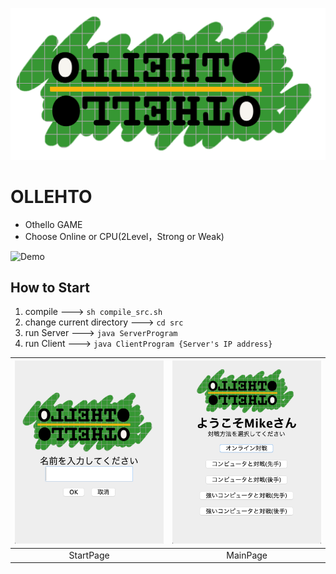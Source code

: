 ![OLLEHTO](/img/OthelloTitle.png "Title Image")

# OLLEHTO
* Othello GAME
* Choose Online or CPU(2Level，Strong or Weak)

![Demo](https://user-images.githubusercontent.com/34239241/116847763-271ed980-ac26-11eb-8ca0-979d677d7fad.gif)


## How to Start
1. compile ---> `sh compile_src.sh`
2. change current directory ---> `cd src`
3. run Server ---> `java ServerProgram`
4. run Client ---> `java ClientProgram {Server's IP address}`


|![StartPage.png](img/StartPage.png)|![MainPage.png](img/MainPage.png)|
|:---:|:---:|
|StartPage|MainPage|